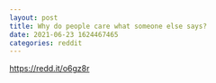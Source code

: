 ```yaml
--- 
layout: post 
title: Why do people care what someone else says? 
date: 2021-06-23 1624467465 
categories: reddit 
--- 
```

https://redd.it/o6gz8r